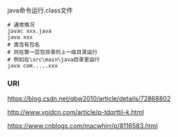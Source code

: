 java命令运行.class文件

```shell
# 通常情况
javac xxx.java
java xxx
# 类含有包名
# 则在第一层包目录的上一级目录运行
# 例如在\src\main\java目录里运行
java com.....xxx
```



### URI

https://blog.csdn.net/qbw2010/article/details/72868802

http://www.voidcn.com/article/p-tdqrttii-k.html

https://www.cnblogs.com/macwhirr/p/8116583.html